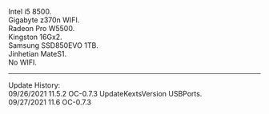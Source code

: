 Intel i5 8500.  
Gigabyte z370n WIFI.  
Radeon Pro W5500.  
Kingston 16Gx2.  
Samsung SSD850EVO 1TB.  
Jinhetian MateS1.  
No WIFI. 

-----------------------------------------------------------------
Update History:   
09/26/2021 11.5.2 OC-0.7.3 UpdateKextsVersion USBPorts.  
09/27/2021 11.6   OC-0.7.3   
